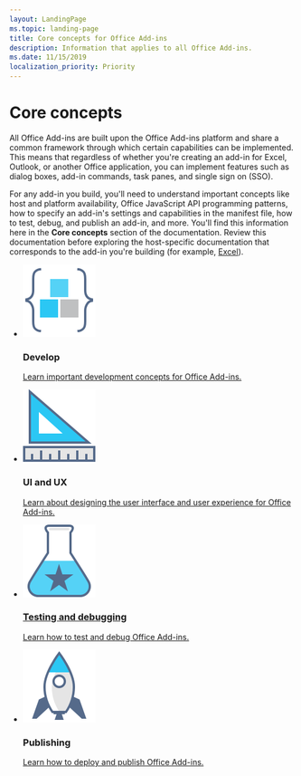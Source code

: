 ```yaml
---
layout: LandingPage
ms.topic: landing-page
title: Core concepts for Office Add-ins
description: Information that applies to all Office Add-ins.
ms.date: 11/15/2019
localization_priority: Priority
---
```


# Core concepts

<p>All Office Add-ins are built upon the Office Add-ins platform and share a common framework through which certain capabilities can be implemented. This means that regardless of whether you're creating an add-in for Excel, Outlook, or another Office application, you can implement features such as dialog boxes, add-in commands, task panes, and single sign on (SSO).</p>

<p>For any add-in you build, you'll need to understand important concepts like host and platform availability, Office JavaScript API programming patterns, how to specify an add-in's settings and capabilities in the manifest file, how to test, debug, and publish an add-in, and more. You'll find this information here in the <b>Core concepts</b> section of the documentation. Review this documentation before exploring the host-specific documentation that corresponds to the add-in you're building (for example, <a href="../excel/index.md">Excel</a>).</p>

<ul class="panelContent cardsF cols cols2">
    <li>
        <div class="cardSize">
            <div class="cardPadding">
                <div class="card">
                    <div class="cardImageOuter">
                        <div class="cardImage">
                            <img src="../images/index-landing-page/i_code-blocks.svg" alt="Develop" />
                        </div>
                    </div>
                    <div class="cardText">
                        <h3>Develop</h3>
                        <p><a href="../develop/develop-overview.md">Learn important development concepts for Office Add-ins.</a></p>
                    </div>
                </div>
            </div>
        </div>
    </li>
    <li>
        <div class="cardSize">
            <div class="cardPadding">
                <div class="card">
                    <div class="cardImageOuter">
                        <div class="cardImage">
                            <img src="../images/index-landing-page/i_design.svg" alt="Design" />
                        </div>
                    </div>
                    <div class="cardText">
                        <h3>UI and UX</h3>
                        <p><a href="../design/add-in-design.md">Learn about designing the user interface and user experience for Office Add-ins.</p>
                    </div>
                </div>
            </div>
        </div>
    </li>
    <li>
        <div class="cardSize">
            <div class="cardPadding">
                <div class="card">
                    <div class="cardImageOuter">
                        <div class="cardImage">
                            <img src="../images/index-landing-page/i_recommended-testing.svg" alt="Testing and debugging" />
                        </div>
                    </div>
                    <div class="cardText">
                        <h3>Testing and debugging</h3>
                        <p><a href="../testing/test-debug-office-add-ins.md">Learn how to test and debug Office Add-ins.</a></p>
                    </div>
                </div>
            </div>
        </div>
    </li>
    <li>
        <div class="cardSize">
            <div class="cardPadding">
                <div class="card">
                    <div class="cardImageOuter">
                        <div class="cardImage">
                            <img src="../images/index-landing-page/i_deploy.svg" alt="Publishing" />
                        </div>
                    </div>
                    <div class="cardText">
                        <h3>Publishing</h3>
                        <p><a href="../publish/publish.md">Learn how to deploy and publish Office Add-ins.</a></p>
                    </div>
                </div>
            </div>
        </div>
    </li>
</ul>